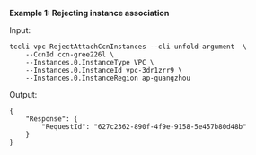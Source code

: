 **Example 1: Rejecting instance association**



Input: 

```
tccli vpc RejectAttachCcnInstances --cli-unfold-argument  \
    --CcnId ccn-gree226l \
    --Instances.0.InstanceType VPC \
    --Instances.0.InstanceId vpc-3dr1zrr9 \
    --Instances.0.InstanceRegion ap-guangzhou
```

Output: 
```
{
    "Response": {
        "RequestId": "627c2362-890f-4f9e-9158-5e457b80d48b"
    }
}
```

